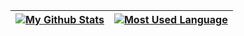 | [![My Github Stats](https://github-readme-stats-2kr8k35sy-raykr.vercel.app/api?username=raykr&show_icons=true&theme=buefy&hide_border=true&include_all_commits=true)](https://github.com/raykr) | [![Most Used Language](https://github-readme-stats-2kr8k35sy-raykr.vercel.app/api/top-langs/?username=raykr&layout=compact&theme=buefy&hide_border=true)](https://github.com/raykr) |
| ------------- | ------------- |

